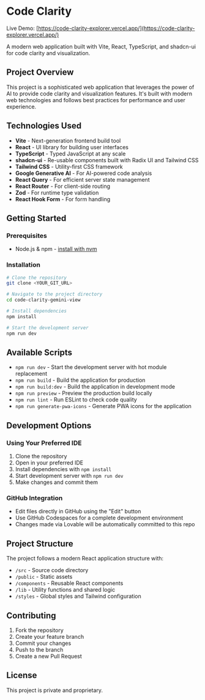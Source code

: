 # Code Clarity

Live Demo: [https://code-clarity-explorer.vercel.app/](https://code-clarity-explorer.vercel.app/)

A modern web application built with Vite, React, TypeScript, and shadcn-ui for code clarity and visualization.

## Project Overview

This project is a sophisticated web application that leverages the power of AI to provide code clarity and visualization features. It's built with modern web technologies and follows best practices for performance and user experience.

## Technologies Used

- **Vite** - Next-generation frontend build tool
- **React** - UI library for building user interfaces
- **TypeScript** - Typed JavaScript at any scale
- **shadcn-ui** - Re-usable components built with Radix UI and Tailwind CSS
- **Tailwind CSS** - Utility-first CSS framework
- **Google Generative AI** - For AI-powered code analysis
- **React Query** - For efficient server state management
- **React Router** - For client-side routing
- **Zod** - For runtime type validation
- **React Hook Form** - For form handling

## Getting Started

### Prerequisites

- Node.js & npm - [install with nvm](https://github.com/nvm-sh/nvm#installing-and-updating)

### Installation

```sh
# Clone the repository
git clone <YOUR_GIT_URL>

# Navigate to the project directory
cd code-clarity-gemini-view

# Install dependencies
npm install

# Start the development server
npm run dev
```

## Available Scripts

- `npm run dev` - Start the development server with hot module replacement
- `npm run build` - Build the application for production
- `npm run build:dev` - Build the application in development mode
- `npm run preview` - Preview the production build locally
- `npm run lint` - Run ESLint to check code quality
- `npm run generate-pwa-icons` - Generate PWA icons for the application

## Development Options

### Using Your Preferred IDE

1. Clone the repository
2. Open in your preferred IDE
3. Install dependencies with `npm install`
4. Start development server with `npm run dev`
5. Make changes and commit them

### GitHub Integration

- Edit files directly in GitHub using the "Edit" button
- Use GitHub Codespaces for a complete development environment
- Changes made via Lovable will be automatically committed to this repo

## Project Structure

The project follows a modern React application structure with:

- `/src` - Source code directory
- `/public` - Static assets
- `/components` - Reusable React components
- `/lib` - Utility functions and shared logic
- `/styles` - Global styles and Tailwind configuration

## Contributing

1. Fork the repository
2. Create your feature branch
3. Commit your changes
4. Push to the branch
5. Create a new Pull Request

## License

This project is private and proprietary.

